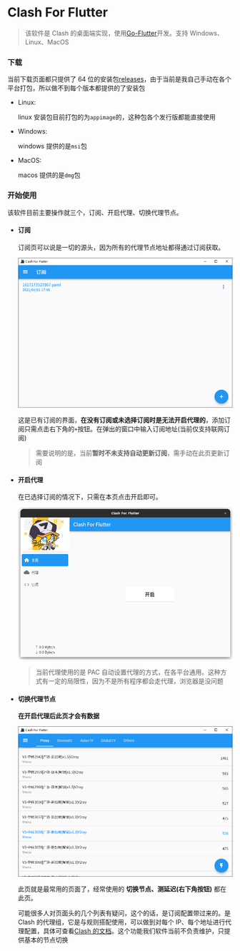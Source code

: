 # Clash For Flutter

> 该软件是 Clash 的桌面端实现，使用[Go-Flutter](https://github.com/go-flutter-desktop/go-flutter)开发。支持 Windows、Linux、MacOS

### 下载

当前下载页面都只提供了 64 位的安装包[releases](https://github.com/mapleafgo/clash-for-flutter/releases)，由于当前是我自己手动在各个平台打包，所以做不到每个版本都提供的了安装包

- Linux:

  linux 安装包目前打包的为`appimage`的，这种包各个发行版都能直接使用

- Windows:

  windows 提供的是`msi`包

- MacOS:

  macos 提供的是`dmg`包

### 开始使用

该软件目前主要操作就三个，订阅、开启代理、切换代理节点。

- #### 订阅

  订阅页可以说是一切的源头，因为所有的代理节点地址都得通过订阅获取。

  ![profile](./images/profile.png)

  这是已有订阅的界面，**在没有订阅或未选择订阅时是无法开启代理的**，添加订阅只需点击右下角的`+`按钮。在弹出的窗口中输入订阅地址(当前仅支持联网订阅)

  > 需要说明的是，当前**暂时不未支持自动更新订阅**，需手动在此页更新订阅

- #### 开启代理

  在已选择订阅的情况下，只需在本页点击开启即可。

  ![home_page](./images/home_page.png)

  > 当前代理使用的是 PAC 自动设置代理的方式，在各平台通用。这种方式有一定的局限性，因为不是所有程序都会走代理，浏览器是没问题

- #### 切换代理节点

  **在开启代理后此页才会有数据**

  ![profile](./images/proxy_list.png)

  此页就是最常用的页面了，经常使用的 **切换节点、测延迟(右下角按钮)** 都在此页。

  可能很多人对页面头的几个列表有疑问，这个的话，是订阅配置带过来的。是 Clash 的代理组，它是与规则搭配使用，可以做到对每个 IP、每个地址进行代理配置，具体可查看[Clash 的文档](https://github.com/Dreamacro/clash/wiki/configuration#proxy-groups)。这个功能我们软件当前不负责维护，只提供基本的节点切换

